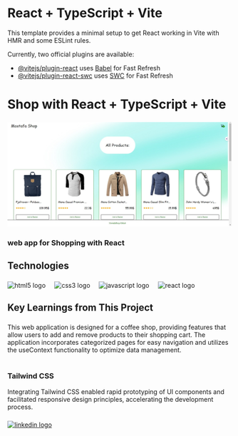 # React + TypeScript + Vite

This template provides a minimal setup to get React working in Vite with HMR and some ESLint rules.

Currently, two official plugins are available:

- [@vitejs/plugin-react](https://github.com/vitejs/vite-plugin-react/blob/main/packages/plugin-react/README.md) uses [Babel](https://babeljs.io/) for Fast Refresh
- [@vitejs/plugin-react-swc](https://github.com/vitejs/vite-plugin-react-swc) uses [SWC](https://swc.rs/) for Fast Refresh


#  Shop with React + TypeScript + Vite

###

<div align="center">
  <img  src="https://github.com/MosMosadegh/TS-Shop/blob/master/public/images/cover.jpg"  />
</div>

###

<p align="left"></p>

###

<h3 align="left">web app for Shopping with React</h3>

###

<h2 align="left">Technologies</h2>

###

<div align="left">
  <img src="https://cdn.jsdelivr.net/gh/devicons/devicon/icons/html5/html5-original.svg" height="40" alt="html5 logo"  />
  <img width="12" />
  <img src="https://cdn.jsdelivr.net/gh/devicons/devicon/icons/css3/css3-original.svg" height="40" alt="css3 logo"  />
  <img width="12" />
  <img src="https://skillicons.dev/icons?i=js" height="40" alt="javascript logo"  />
  <img width="12" />
  <img src="https://cdn.jsdelivr.net/gh/devicons/devicon/icons/react/react-original.svg" height="40" alt="react logo"  />
  <img width="12" />
  
</div>

###

<h2 align="left">Key Learnings from This Project</h2>

###
<p align="left">
This web application is designed for a coffee shop, providing features that allow users to add and remove products to their shopping cart. The application incorporates categorized pages for easy navigation and utilizes the useContext functionality to optimize data management.
<br><br><h3>Tailwind CSS</h3> Integrating Tailwind CSS enabled rapid prototyping of UI components and facilitated responsive design principles, accelerating the development process.
</p>

###

<div align="left">
  <a href="https://www.linkedin.com/in/mostafa-mosadegh/" target="_blank">
    <img src="https://raw.githubusercontent.com/maurodesouza/profile-readme-generator/master/src/assets/icons/social/linkedin/default.svg" width="52" height="40" alt="linkedin logo"  />
  </a>
</div>

###
